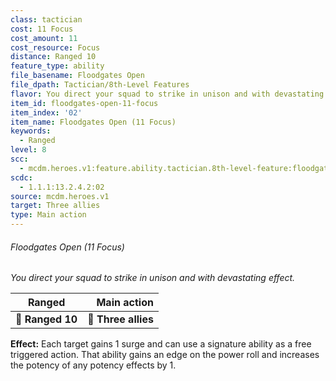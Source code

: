 ```yaml
---
class: tactician
cost: 11 Focus
cost_amount: 11
cost_resource: Focus
distance: Ranged 10
feature_type: ability
file_basename: Floodgates Open
file_dpath: Tactician/8th-Level Features
flavor: You direct your squad to strike in unison and with devastating effect.
item_id: floodgates-open-11-focus
item_index: '02'
item_name: Floodgates Open (11 Focus)
keywords:
  - Ranged
level: 8
scc:
  - mcdm.heroes.v1:feature.ability.tactician.8th-level-feature:floodgates-open-11-focus
scdc:
  - 1.1.1:13.2.4.2:02
source: mcdm.heroes.v1
target: Three allies
type: Main action
---
```


###### Floodgates Open (11 Focus)

*You direct your squad to strike in unison and with devastating effect.*

| **Ranged**       |     **Main action** |
| ---------------- | ------------------: |
| **📏 Ranged 10** | **🎯 Three allies** |

**Effect:** Each target gains 1 surge and can use a signature ability as a free triggered action. That ability gains an edge on the power roll and increases the potency of any potency effects by 1.
